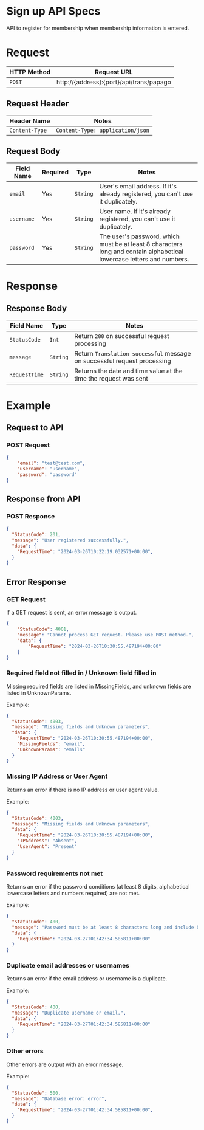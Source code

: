 # Sign up API Specs
API to register for membership when membership information is entered.

# Request
| HTTP Method | Request URL |
|-------------|-------------|
| `POST` | http://{address}:{port}/api/trans/papago |

## Request Header
| Header Name | Notes |
|-------------|-------|
| `Content-Type` | `Content-Type: application/json` |

## Request Body
| Field Name | Required | Type | Notes |
|------------|----------|------|-------|
| `email` | Yes | `String` | User's email address. If it's already registered, you can't use it duplicately. |
| `username` | Yes | `String` | User name. If it's already registered, you can't use it duplicately. |
| `password` | Yes | `String` | The user's password, which must be at least 8 characters long and contain alphabetical lowercase letters and numbers. |

# Response
## Response Body
| Field Name | Type | Notes |
|------------|----------|------|
| `StatusCode` | `Int` | Return `200` on successful request processing |
| `message` | `String` | Return `Translation successful` message on successful request processing |
| `RequestTime` | `String` | Returns the date and time value at the time the request was sent |

# Example
## Request to API
### POST Request
```json
{
    "email": "test@test.com",
    "username": "username",
    "password": "password"
}
```

## Response from API
### POST Response
```json
{
  "StatusCode": 201,
  "message": "User registered successfully.",
  "data": {
    "RequestTime": "2024-03-26T10:22:19.032571+00:00",
  }
}
```

## Error Response
### GET Request
If a GET request is sent, an error message is output.

```json
{
    "StatusCode": 4001,
    "message": "Cannot process GET request. Please use POST method.",
    "data": {
        "RequestTime": "2024-03-26T10:30:55.487194+00:00"
    }
}
```

### Required field not filled in / Unknown field filled in
Missing required fields are listed in MissingFields, and unknown fields are listed in UnknownParams.

Example:
```json
{
  "StatusCode": 4003,
  "message": "Missing fields and Unknown parameters",
  "data": {
    "RequestTime": "2024-03-26T10:30:55.487194+00:00",
    "MissingFields": "email",
    "UnknownParams": "emails"
  }
}
```

### Missing IP Address or User Agent
Returns an error if there is no IP address or user agent value.

Example:
```json
{
  "StatusCode": 4003,
  "message": "Missing fields and Unknown parameters",
  "data": {
    "RequestTime": "2024-03-26T10:30:55.487194+00:00",
    "IPAddress": "Absent",
    "UserAgent": "Present"
  }
}
```

### Password requirements not met
Returns an error if the password conditions (at least 8 digits, alphabetical lowercase letters and numbers required) are not met.

Example:
```json
{
  "StatusCode": 400,
  "message": "Password must be at least 8 characters long and include both letters and numbers.",
  "data": {
    "RequestTime": "2024-03-27T01:42:34.585811+00:00"
  }
}
```

### Duplicate email addresses or usernames
Returns an error if the email address or username is a duplicate.

Example:
```json
{
  "StatusCode": 400,
  "message": "Duplicate username or email.",
  "data": {
    "RequestTime": "2024-03-27T01:42:34.585811+00:00"
  }
}
```

### Other errors
Other errors are output with an error message.

Example:
```json
{
  "StatusCode": 500,
  "message": "Database error: error",
  "data": {
    "RequestTime": "2024-03-27T01:42:34.585811+00:00",
  }
}
```